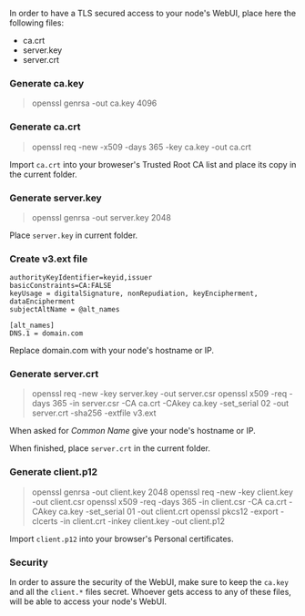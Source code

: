 In order to have a TLS secured access to your node's WebUI, place here the following files:
* ca.crt
* server.key
* server.crt

### Generate ca.key
> openssl genrsa -out ca.key 4096

### Generate ca.crt
> openssl req -new -x509 -days 365 -key ca.key -out ca.crt

Import `ca.crt` into your broweser's Trusted Root CA list and place its copy in the current folder.

### Generate server.key
> openssl genrsa -out server.key 2048

Place `server.key` in current folder.

### Create v3.ext file

	authorityKeyIdentifier=keyid,issuer
	basicConstraints=CA:FALSE
	keyUsage = digitalSignature, nonRepudiation, keyEncipherment, dataEncipherment
	subjectAltName = @alt_names

	[alt_names]
	DNS.1 = domain.com

Replace domain.com with your node's hostname or IP.

### Generate server.crt
> openssl req -new -key server.key -out server.csr
> openssl x509 -req -days 365 -in server.csr -CA ca.crt -CAkey ca.key -set_serial 02 -out server.crt -sha256 -extfile v3.ext

When asked for *Common Name* give your node's hostname or IP.

When finished, place `server.crt` in the current folder.

### Generate client.p12
> openssl genrsa -out client.key 2048
> openssl req -new -key client.key -out client.csr
> openssl x509 -req -days 365 -in client.csr -CA ca.crt -CAkey ca.key -set_serial 01 -out client.crt
> openssl pkcs12 -export -clcerts -in client.crt -inkey client.key -out client.p12

Import `client.p12` into your browser's Personal certificates.


### Security

In order to assure the security of the WebUI, make sure to keep the `ca.key` and all the `client.*` files secret.
Whoever gets access to any of these files, will be able to access your node's WebUI.
